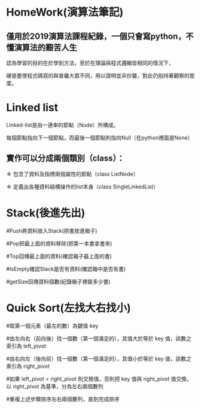 # HomeWork(演算法筆記)

## 僅用於2019演算法課程紀錄，一個只會寫python，不懂演算法的艱苦人生
認為學習的目的在於學到方法，至於在理論與程式邏輯皆相同的情況下，

硬是要使程式碼寫的與普羅大眾不同，用以證明並非抄襲，對此仍抱持著觀察的態度。

# Linked list
Linked-list是由一連串的節點（Node）所構成。

每個節點指向下一個節點，而最後一個節點則指向Null（在python裡面是None）

## 實作可以分成兩個類別（class）：

☆ 包含了資料及指標兩個屬性的節點（class ListNode）
 
☆ 定義出各種資料結構操作的list本身（class SingleLinkedList）

# Stack(後進先出)
#Push將資料放入Stack(把書放進箱子)

#Pop把最上面的資料移除(把第一本書拿書來)

#Top回傳最上面的資料(確認箱子最上面的書)

#IsEmpty確認Stack是否有資料(確認箱中是否有書)

#getSize回傳資料個數(紀錄箱子裡裝多少書)

# Quick Sort(左找大右找小)
#取第一個元素（最左的數）為鍵值 key

#由左向右（前向後）找一個數（第一個滿足的），其值大於等於 key 值，該數之索引為 left_pivot

#由右向左（後向前）找一個數（第一個滿足的），其值小於等於 key 值，該數之索引為 right_pivot

#如果 left_pivot < right_pivot 則交換值，否則把 key 值與 right_pivot 值交換，以 right_pivot 為基準，分為左右兩個數列

#重複上述步驟排序左右兩個數列，直到完成排序
